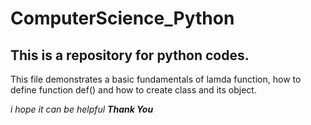 # ComputerScience_Python
## This is a repository for python codes.

<p>This file demonstrates a basic fundamentals of lamda function, how to define function def() and how to create class and its object.

<i>i hope it can be helpful<i>
<b>Thank You<b>
